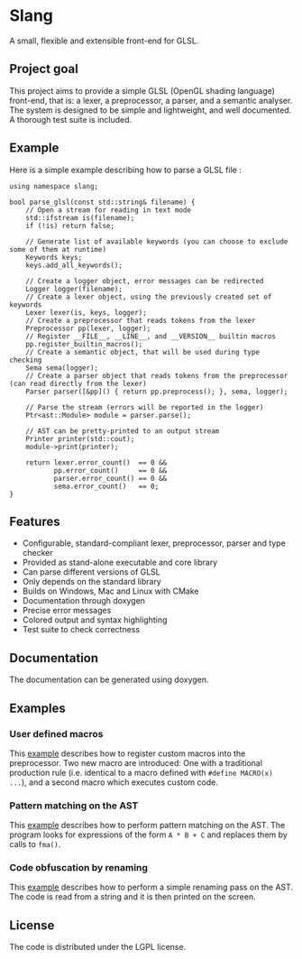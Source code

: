 # Slang
A small, flexible and extensible front-end for GLSL.

## Project goal
This project aims to provide a simple GLSL (OpenGL shading language) front-end, that is: a lexer, a preprocessor, a parser, and a semantic analyser.
The system is designed to be simple and lightweight, and well documented. A thorough test suite is included.

## Example

Here is a simple example describing how to parse a GLSL file :

~~~~~~~~~~~~~~~~~~~~~~~~~~~~~~~~~~~~~~~~~~~~~~~~~~~~~~~~~~~~~~~~~~~~~~~~~~~~~~~~~~~~~~~~~~~~~~~~~~~{.cpp}
using namespace slang;

bool parse_glsl(const std::string& filename) {
    // Open a stream for reading in text mode
    std::ifstream is(filename);
    if (!is) return false;

    // Generate list of available keywords (you can choose to exclude some of them at runtime)
    Keywords keys;
    keys.add_all_keywords();

    // Create a logger object, error messages can be redirected
    Logger logger(filename);
    // Create a lexer object, using the previously created set of keywords
    Lexer lexer(is, keys, logger);
    // Create a preprocessor that reads tokens from the lexer
    Preprocessor pp(lexer, logger);
    // Register __FILE__, __LINE__, and __VERSION__ builtin macros
    pp.register_builtin_macros();
    // Create a semantic object, that will be used during type checking
    Sema sema(logger);
    // Create a parser object that reads tokens from the preprocessor (can read directly from the lexer)
    Parser parser([&pp]() { return pp.preprocess(); }, sema, logger);

    // Parse the stream (errors will be reported in the logger)
    Ptr<ast::Module> module = parser.parse();

    // AST can be pretty-printed to an output stream
    Printer printer(std::cout);
    module->print(printer);
    
    return lexer.error_count()  == 0 &&
           pp.error_count()     == 0 &&
           parser.error_count() == 0 &&
           sema.error_count()   == 0;
}
~~~~~~~~~~~~~~~~~~~~~~~~~~~~~~~~~~~~~~~~~~~~~~~~~~~~~~~~~~~~~~~~~~~~~~~~~~~~~~~~~~~~~~~~~~~~~~~~~~~

## Features

* Configurable, standard-compliant lexer, preprocessor, parser and type checker
* Provided as stand-alone executable and core library
* Can parse different versions of GLSL
* Only depends on the standard library
* Builds on Windows, Mac and Linux with CMake
* Documentation through doxygen
* Precise error messages
* Colored output and syntax highlighting
* Test suite to check correctness

## Documentation
The documentation can be generated using doxygen.

## Examples

### User defined macros

This [example](examples/user_macros.cpp) describes how to register custom macros into the preprocessor.
Two new macro are introduced: One with a traditional production rule (i.e. identical to a macro
defined with `#define MACRO(x) ...`), and a second macro which executes custom code.

### Pattern matching on the AST

This [example](examples/pattern_matching.cpp) describes how to perform pattern matching on the AST.
The program looks for expressions of the form `A * B + C` and replaces them by calls to `fma()`.

### Code obfuscation by renaming

This [example](examples/obfuscate.cpp) describes how to perform a simple renaming pass on the AST.
The code is read from a string and it is then printed on the screen.

## License
The code is distributed under the LGPL license.
